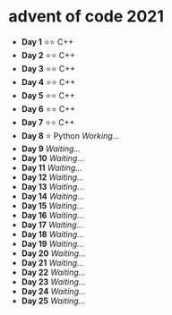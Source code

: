 # advent of code 2021
* **Day 1** ⭐⭐ C++
* **Day 2** ⭐⭐ C++
* **Day 3** ⭐⭐ C++
* **Day 4** ⭐⭐ C++
* **Day 5** ⭐⭐ C++
* **Day 6** ⭐⭐ C++
* **Day 7** ⭐⭐ C++
* **Day 8** ⭐ Python *Working...*
* **Day 9** *Waiting...*
* **Day 10** *Waiting...*
* **Day 11** *Waiting...*
* **Day 12** *Waiting...*
* **Day 13** *Waiting...*
* **Day 14** *Waiting...*
* **Day 15** *Waiting...*
* **Day 16** *Waiting...*
* **Day 17** *Waiting...*
* **Day 18** *Waiting...*
* **Day 19** *Waiting...*
* **Day 20** *Waiting...*
* **Day 21** *Waiting...*
* **Day 22** *Waiting...*
* **Day 23** *Waiting...*
* **Day 24** *Waiting...*
* **Day 25** *Waiting...*
